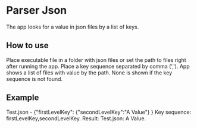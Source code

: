 # Parser Json
The app looks for a value in json files by a list of keys.
## How to use
Place executable file in a folder with json files or set the path to files right after running the app.
Place a key sequence separated by comma (',').
App shows a list of files with value by the path. None is shown if the key sequence is not found.
## Example
Test.json - {"firstLevelKey": {"secondLevelKey":"A Value"} }
Key sequence: firstLevelKey,secondLevelKey.
Result: Test.json: A Value.
